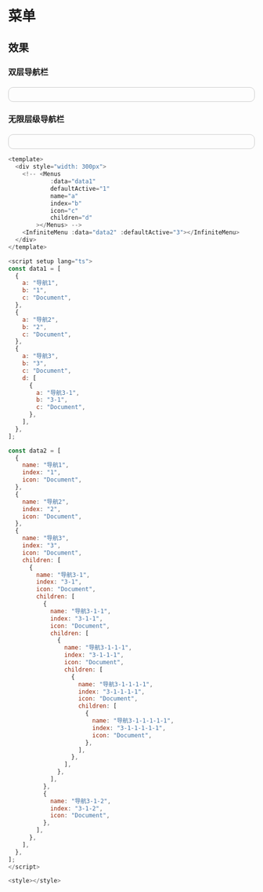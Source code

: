 # 菜单

## 效果

### 双层导航栏

<div style="padding:1em; border:1px solid #ccc;border-radius:10px;margin-top:20px;">
 <xs-menus
			:data="data1"
			defaultActive="1"
			name="a"
			index="b"
			icon="c"
			children="d"
		></xs-menus>
</div>

### 无限层级导航栏

<div style="padding:1em; border:1px solid #ccc;border-radius:10px;margin-top:20px;">
  <xs-infinite-menu :data="data2" :defaultActive="3"></xs-infinite-menu>
</div>

<script setup>
  const data1 = [
  {
    a: "导航1",
    b: "1",
    c: "Document",
  },
  {
    a: "导航2",
    b: "2",
    c: "Document",
  },
  {
    a: "导航3",
    b: "3",
    c: "Document",
    d: [
      {
        a: "导航3-1",
        b: "3-1",
        c: "Document",
      },
    ],
  },
];
const data2 = [
  {
    name: "导航1",
    index: "1",
    icon: "Document",
  },
  {
    name: "导航2",
    index: "2",
    icon: "Document",
  },
  {
    name: "导航3",
    index: "3",
    icon: "Document",
    children: [
      {
        name: "导航3-1",
        index: "3-1",
        icon: "Document",
        children: [
          {
            name: "导航3-1-1",
            index: "3-1-1",
            icon: "Document",
            children: [
              {
                name: "导航3-1-1-1",
                index: "3-1-1-1",
                icon: "Document",
                children: [
                  {
                    name: "导航3-1-1-1-1",
                    index: "3-1-1-1-1",
                    icon: "Document",
                    children: [
                      {
                        name: "导航3-1-1-1-1-1",
                        index: "3-1-1-1-1-1",
                        icon: "Document",
                      },
                    ],
                  },
                ],
              },
            ],
          },
          {
            name: "导航3-1-2",
            index: "3-1-2",
            icon: "Document",
          },
        ],
      },
    ],
  },
];

</script>

```js
<template>
  <div style="width: 300px">
    <!-- <Menus
			:data="data1"
			defaultActive="1"
			name="a"
			index="b"
			icon="c"
			children="d"
		></Menus> -->
    <InfiniteMenu :data="data2" :defaultActive="3"></InfiniteMenu>
  </div>
</template>

<script setup lang="ts">
const data1 = [
  {
    a: "导航1",
    b: "1",
    c: "Document",
  },
  {
    a: "导航2",
    b: "2",
    c: "Document",
  },
  {
    a: "导航3",
    b: "3",
    c: "Document",
    d: [
      {
        a: "导航3-1",
        b: "3-1",
        c: "Document",
      },
    ],
  },
];

const data2 = [
  {
    name: "导航1",
    index: "1",
    icon: "Document",
  },
  {
    name: "导航2",
    index: "2",
    icon: "Document",
  },
  {
    name: "导航3",
    index: "3",
    icon: "Document",
    children: [
      {
        name: "导航3-1",
        index: "3-1",
        icon: "Document",
        children: [
          {
            name: "导航3-1-1",
            index: "3-1-1",
            icon: "Document",
            children: [
              {
                name: "导航3-1-1-1",
                index: "3-1-1-1",
                icon: "Document",
                children: [
                  {
                    name: "导航3-1-1-1-1",
                    index: "3-1-1-1-1",
                    icon: "Document",
                    children: [
                      {
                        name: "导航3-1-1-1-1-1",
                        index: "3-1-1-1-1-1",
                        icon: "Document",
                      },
                    ],
                  },
                ],
              },
            ],
          },
          {
            name: "导航3-1-2",
            index: "3-1-2",
            icon: "Document",
          },
        ],
      },
    ],
  },
];
</script>

<style></style>

```
